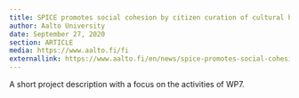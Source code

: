 ```yaml
---
title: SPICE promotes social cohesion by citizen curation of cultural heritage
author: Aalto University
date: September 27, 2020
section: ARTICLE
media: https://www.aalto.fi/fi
externallink: https://www.aalto.fi/en/news/spice-promotes-social-cohesion-by-citizen-curation-of-cultural-heritage
---
```

A short project description with a focus on the activities of WP7.